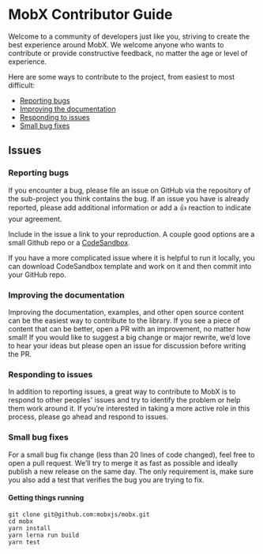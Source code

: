 # MobX Contributor Guide

Welcome to a community of developers just like you, striving to create the best experience around MobX. We welcome anyone who wants to contribute or provide constructive feedback, no matter the age or level of experience.

Here are some ways to contribute to the project, from easiest to most difficult:

-   [Reporting bugs](#reporting-bugs)
-   [Improving the documentation](#improving-the-documentation)
-   [Responding to issues](#responding-to-issues)
-   [Small bug fixes](#small-bug-fixes)

## Issues

### Reporting bugs

If you encounter a bug, please file an issue on GitHub via the repository of the sub-project you think contains the bug. If an issue you have is already reported, please add additional information or add a 👍 reaction to indicate your agreement.

Include in the issue a link to your reproduction. A couple good options are a small Github repo or a [CodeSandbox](https://codesandbox.io/s/minimal-mobx-react-project-ppgml).

If you have a more complicated issue where it is helpful to run it locally, you can download CodeSandbox template and work on it and then commit into your GitHub repo.

### Improving the documentation

Improving the documentation, examples, and other open source content can be the easiest way to contribute to the library. If you see a piece of content that can be better, open a PR with an improvement, no matter how small! If you would like to suggest a big change or major rewrite, we’d love to hear your ideas but please open an issue for discussion before writing the PR.

### Responding to issues

In addition to reporting issues, a great way to contribute to MobX is to respond to other peoples' issues and try to identify the problem or help them work around it. If you’re interested in taking a more active role in this process, please go ahead and respond to issues.

### Small bug fixes

For a small bug fix change (less than 20 lines of code changed), feel free to open a pull request. We’ll try to merge it as fast as possible and ideally publish a new release on the same day. The only requirement is, make sure you also add a test that verifies the bug you are trying to fix.

#### Getting things running

```
git clone git@github.com:mobxjs/mobx.git
cd mobx
yarn install
yarn lerna run build
yarn test
```

